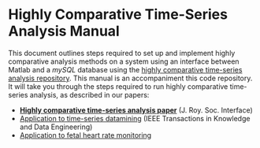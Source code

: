 # Highly Comparative Time-Series Analysis Manual

This document outlines steps required to set up and implement highly comparative analysis methods on a system using an interface between Matlab and a _mySQL_ database using the [highly comparative time-series analysis repository](https://github.com/SystemsAndSignalsGroup/hctsa).
This manual is an accompaniment this code repository.
It will take you through the steps required to run highly comparative time-series analysis, as described in our papers:

* [**Highly comparative time-series analysis paper**](http://rsif.royalsocietypublishing.org/content/10/83/20130048.full) (J. Roy. Soc. Interface)
* [Application to time-series datamining](http://ieeexplore.ieee.org/lpdocs/epic03/wrapper.htm?arnumber=6786425) (IEEE Transactions in Knowledge and Data Engineering)
* [Application to fetal heart rate monitoring](http://ieeexplore.ieee.org/xpls/abs_all.jsp?arnumber=6346629)
